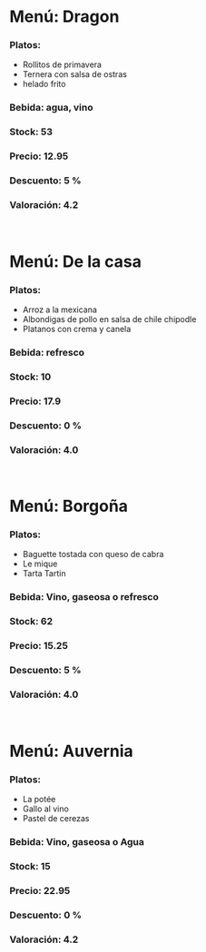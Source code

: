 # **Menú: Dragon**
### Platos: 
- Rollitos de primavera
- Ternera con salsa de ostras
- helado frito

### Bebida: agua, vino

### Stock: 53

### Precio: 12.95

### Descuento: 5 %

### **Valoración:** 4.2
<br>

# **Menú: De la casa**
### Platos: 
- Arroz a la mexicana
- Albondigas de pollo en salsa de chile chipodle
- Platanos con crema y canela

### Bebida: refresco

### Stock: 10

### Precio: 17.9

### Descuento: 0 %

### **Valoración:** 4.0
<br>

# **Menú: Borgoña**
### Platos: 
- Baguette tostada con queso de cabra
- Le mique
- Tarta Tartin

### Bebida: Vino, gaseosa o refresco

### Stock: 62

### Precio: 15.25

### Descuento: 5 %

### **Valoración:** 4.0
<br>

# **Menú: Auvernia**
### Platos: 
- La potée
- Gallo al vino
- Pastel de cerezas

### Bebida: Vino, gaseosa o Agua

### Stock: 15

### Precio: 22.95

### Descuento: 0 %

### **Valoración:** 4.2
<br>

